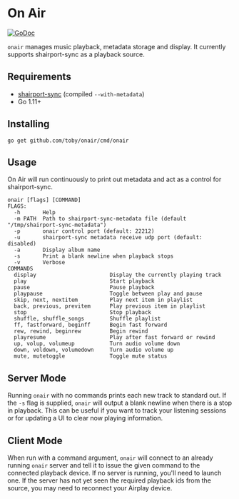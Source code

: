 # On Air

[![GoDoc](https://godoc.org/github.com/toby/onair?status.svg)](http://godoc.org/github.com/toby/onair)

`onair` manages music playback, metadata storage and display. It currently
supports shairport-sync as a playback source.

## Requirements

*  [shairport-sync](https://github.com/mikebrady/shairport-sync) (compiled `--with-metadata`)
*  Go 1.11+

## Installing

```
go get github.com/toby/onair/cmd/onair
```

## Usage

On Air will run continuously to print out metadata and act as a control for shairport-sync.

```
onair [flags] [COMMAND]
FLAGS:
  -h       Help
  -m PATH  Path to shairport-sync-metadata file (default "/tmp/shairport-sync-metadata")
  -p       onair control port (default: 22212)
  -u       shairport-sync metadata receive udp port (default: disabled)
  -a	   Display album name
  -s	   Print a blank newline when playback stops
  -v	   Verbose
COMMANDS
  display                       Display the currently playing track
  play                          Start playback
  pause                         Pause playback
  playpause                     Toggle between play and pause
  skip, next, nextitem          Play next item in playlist
  back, previous, previtem      Play previous item in playlist
  stop                          Stop playback
  shuffle, shuffle_songs        Shuffle playlist
  ff, fastforward, beginff      Begin fast forward
  rew, rewind, beginrew         Begin rewind
  playresume                    Play after fast forward or rewind
  up, volup, volumeup           Turn audio volume down
  down, voldown, volumedown     Turn audio volume up
  mute, mutetoggle              Toggle mute status
```

## Server Mode

Running `onair` with no commands prints each new track to standard out. If the
`-s` flag is supplied, `onair` will output a blank newline when there is a
stop in playback. This can be useful if you want to track your listening
sessions or for updating a UI to clear now playing information.

## Client Mode

When run with a command argument, `onair` will connect to an already running
`onair` server and tell it to issue the given command to the connected playback
device. If no server is running, you'll need to launch one. If the server has
not yet seen the required playback ids from the source, you may need to
reconnect your Airplay device.
